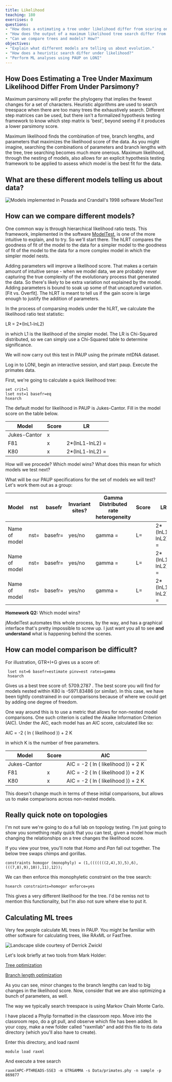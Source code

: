 ```yaml
---
title: Likelihood
teaching: 180
exercises: 0
questions:
- "How does a estimating a tree under likelihood differ from scoring one under parsimony?"
- "How does the output of a maximum likelihood tree search differ from that of a parsimony tree search?"
- "Can we compare trees and models? How?"
objectives:
- "Explain what different models are telling us about evolution."  
- "How does a heuristic search differ under likelihood?"
- "Perform ML analyses using PAUP on LONI" 
---
```


## How Does Estimating a Tree Under  Maximum Likelihood Differ From Under Parsimony?

Maximum parsimony will prefer the phylogeny that implies the fewest changes for a set of characters. Heuristic algorithms are used to search treespace when there are too many trees the exhaustively search. Different step matrices can be used, but there isn't a formalized hypothesis testing framework to know which step matrix is 'best', beyond seeing if it produces a lower parsimony score.

Maximum likelihood finds the combination of tree, branch lengths, and parameters that maximizes the likelihood score of the data. As you might imagine, searching the combinations of parameters and branch lengths with the tree, tree searching becomes much more onerous. Maximum likelihood, through the nesting of models, also allows for an explicit hypothesis testing framework to be applied to assess which model is the best fit for the data.

## What are these different models telling us about data?

![Models implemented in Posada and Crandall's 1998 software ModelTest](../fig/ModelTest.png)

## How can we compare different models? 

One common way is through hierarchical likelihood ratio tests. This framework, implemented in the software [ModelTest](https://academic.oup.com/mbe/article/25/7/1253/1045159), is one of the more intuitive to explain, and to try. So we'll start there. The hLRT compares the goodness of fit of the model to the data for a simpler model to the goodness of fit of the model to the data for a more complex model in which the simpler model nests. 

Adding parameters will improve a likelihood score. That makes a certain amount of intuitive sense - when we model data, we are probably never capturing the true complexity of the evolutionary process that generated the data. So there's likely to be extra variation not explained by the model. Adding parameters is bound to soak up some of that uncaptured variation. [Fit vs. Overfit]. The hLRT is meant to tell us if the gain score is large enough to justify the addition of parameters. 

In the process of comparsing models under the hLRT, we calculate the likelihood ratio test statistic:

LR = 2*(lnL1-lnL2)

in which L1 is the likelihood of the simpler model. The LR is Chi-Squared distributed, so we can simply use a Chi-Squared table to determine significance.

We will now carry out this test in PAUP using the primate mtDNA dataset.

Log in to LONI, begin an interactive session, and start paup. Execute the primates data.

First, we're going to calculate a quick likelihood tree:

```UNIX
set crit=l
lset nst=1 basefr=eq
hsearch
```

The default model for likelihood in PAUP is Jukes-Cantor. Fill in the model score on the table below.

| Model | Score | LR |
|-------|-------|----|
| Jukes-Cantor | x |    |
| F81   | x   | 2\*(lnL1-lnL2) = |  
| K80   | x  | 2\*(lnL1-lnL2) =  | 

How will we procede? Which model wins? What does this mean for which models we test next? 

What will be our PAUP specifications for the set of models we will test? Let's work them out as a group:


| Model | nst | basefr | Invariant sites? | Gamma Distributed rate heterogeneity | Score | LR |
|-------|-------|----|------|-------| -------|-----|
| Name of model | nst=      |  basefr=  | yes/no | gamma = | L= | 2\*(lnL1-lnL2) = | 
| Name of model   | nst=   | basefr= | yes/no | gamma = | L= | 2\*(lnL1-lnL2) = |
| Name of model   | nst=  | basefr=  | yes/no | gamma = | L= | 2\*(lnL1-lnL2) = |

**Homework Q2:** Which model wins?

jModelTest automates this whole process, by the way, and has a graphical interface that's pretty impossible to screw up. I just want you all to see **and understand** what is happening behind the scenes.

## How can model comparison be difficult?

For illustration, GTR+I+G gives us a score of:

```
 lset nst=6 basefr=estimate pinv=est rates=gamma
 hsearch
```
 
 Gives us a best tree score of: 5709.2787 . The best score you will find for models nested within K80 is -5971.83486 (or similar). In this case, we have been tightly constrained in  our comparisons because of where we could get by adding one degree of freedom. 
 
One way around this is to use a metric that allows for non-nested model comparisons. One such criterion is called the Akaike Information Criterion (AIC). Under the AIC, each model has an AIC score, calculated like so:

AIC = -2 ( ln ( likelihood )) + 2 K

in which K is the number of free parameters. 

| Model | Score | AIC |
|-------|-------|----|
| Jukes-Cantor | |AIC = -2 ( ln ( likelihood )) + 2 K |    
| F81   | x   | AIC = -2 ( ln ( likelihood )) + 2 K |  
| K80   | x  | AIC = -2 ( ln ( likelihood )) + 2 K  | 

This doesn't change much in terms of these initial comparisons, but allows us to make comparisons across non-nested models.

## Really quick note on topologies

I'm not sure we're going to do a full lab on topology testing. I'm just going to show you something really quick that you can test, given a model how much changing the relationships on a tree changes the likelihood score.

If you view your tree, you'll note that _Homo_ and _Pan_ fall out together. The below tree swaps chimps and gorillas.

```
constraints homogor (monophyly) = (1,(((((((2,4),3),5),6),(((7,8),9),10)),11),12));
```

We can then enforce this monophyletic constraint on the tree search:

```
hsearch constraints=homogor enforce=yes
```

This gives a very different likelihood for the tree. I'd be remiss not to mention this functionality, but I'm also not sure where else to put it.


## Calculating ML trees

Very few people calculate ML trees in PAUP. You might be familiar with other software for calculating trees, like RAxML or FastTree. 

![Landscape slide courtesy of Derrick Zwickl](../fig/ZwicklLandscape.png)


Let's look briefly at two tools from Mark Holder: 

[Tree optimization](http://phylo.bio.ku.edu/mephytis/tree-opt.html)

[Branch length optimization](http://phylo.bio.ku.edu/mephytis/brlen-opt.html)

As you can see, minor changes to the branch lengths can lead to big changes in the likelihood score. Now, consider that we are also optimizing a bunch of parameters, as well. 

The way we typically search treespace is using Markov Chain Monte Carlo.

I have placed a Phylip formatted in the classroom repo. Move into the classroom repo, do a git pull, and observe which file has been added. In your copy, make a new folder called "raxmllab" and add this file to its data directory (which you'll also have to create). 

Enter this directory, and load raxml

```
module load raxml
```

And execute a tree search 

```
raxmlHPC-PTHREADS-SSE3 -m GTRGAMMA -s Data/primates.phy -n sample -p 869877

```





